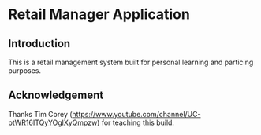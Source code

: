 # Retail Manager Application

## Introduction
This is a retail management system built for personal learning and particing purposes.

## Acknowledgement
Thanks Tim Corey (https://www.youtube.com/channel/UC-ptWR16ITQyYOglXyQmpzw) for teaching this build.
